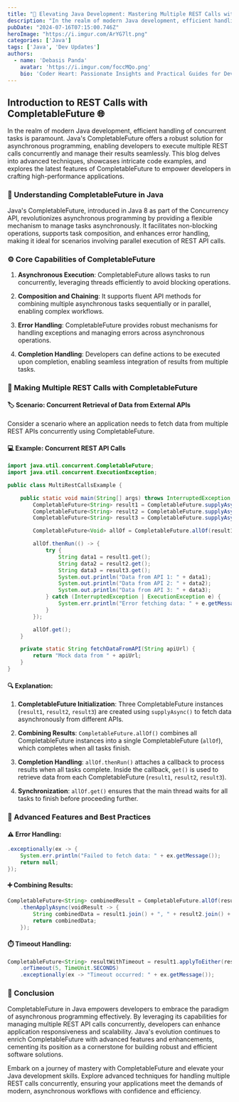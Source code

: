 ```yaml
---
title: "🚀 Elevating Java Development: Mastering Multiple REST Calls with CompletableFuture"
description: "In the realm of modern Java development, efficient handling of concurrent tasks is paramount. Java's CompletableFuture offers a robust solution for asynchronous programming, enabling developers to execute multiple REST calls concurrently and manage their results seamlessly."
pubDate: "2024-07-16T07:15:00.746Z"
heroImage: "https://i.imgur.com/ArYG7lt.png"
categories: ['Java']
tags: ['Java', 'Dev Updates']
authors:
  - name: 'Debasis Panda'
    avatar: 'https://i.imgur.com/foccMQo.png'
    bio: 'Coder Heart: Passionate Insights and Practical Guides for Developers'
---
```


## Introduction to REST Calls with CompletableFuture 🌐

In the realm of modern Java development, efficient handling of concurrent tasks is paramount. Java's CompletableFuture offers a robust solution for asynchronous programming, enabling developers to execute multiple REST calls concurrently and manage their results seamlessly. This blog delves into advanced techniques, showcases intricate code examples, and explores the latest features of CompletableFuture to empower developers in crafting high-performance applications.

### 🌟 Understanding CompletableFuture in Java

Java's CompletableFuture, introduced in Java 8 as part of the Concurrency API, revolutionizes asynchronous programming by providing a flexible mechanism to manage tasks asynchronously. It facilitates non-blocking operations, supports task composition, and enhances error handling, making it ideal for scenarios involving parallel execution of REST API calls.

### ⚙️ Core Capabilities of CompletableFuture

1. **Asynchronous Execution**: CompletableFuture allows tasks to run concurrently, leveraging threads efficiently to avoid blocking operations.
   
2. **Composition and Chaining**: It supports fluent API methods for combining multiple asynchronous tasks sequentially or in parallel, enabling complex workflows.
   
3. **Error Handling**: CompletableFuture provides robust mechanisms for handling exceptions and managing errors across asynchronous operations.
   
4. **Completion Handling**: Developers can define actions to be executed upon completion, enabling seamless integration of results from multiple tasks.

### 🚀 Making Multiple REST Calls with CompletableFuture

#### 🏷️ Scenario: Concurrent Retrieval of Data from External APIs

Consider a scenario where an application needs to fetch data from multiple REST APIs concurrently using CompletableFuture.

#### 💻 Example: Concurrent REST API Calls

```java
import java.util.concurrent.CompletableFuture;
import java.util.concurrent.ExecutionException;

public class MultiRestCallsExample {

    public static void main(String[] args) throws InterruptedException, ExecutionException {
        CompletableFuture<String> result1 = CompletableFuture.supplyAsync(() -> fetchDataFromAPI("https://api.example.com/data1"));
        CompletableFuture<String> result2 = CompletableFuture.supplyAsync(() -> fetchDataFromAPI("https://api.example.com/data2"));
        CompletableFuture<String> result3 = CompletableFuture.supplyAsync(() -> fetchDataFromAPI("https://api.example.com/data3"));

        CompletableFuture<Void> allOf = CompletableFuture.allOf(result1, result2, result3);

        allOf.thenRun(() -> {
            try {
                String data1 = result1.get();
                String data2 = result2.get();
                String data3 = result3.get();
                System.out.println("Data from API 1: " + data1);
                System.out.println("Data from API 2: " + data2);
                System.out.println("Data from API 3: " + data3);
            } catch (InterruptedException | ExecutionException e) {
                System.err.println("Error fetching data: " + e.getMessage());
            }
        });

        allOf.get();
    }

    private static String fetchDataFromAPI(String apiUrl) {
        return "Mock data from " + apiUrl;
    }
}
```

#### 🔍 Explanation:

1. **CompletableFuture Initialization**: Three CompletableFuture instances (`result1`, `result2`, `result3`) are created using `supplyAsync()` to fetch data asynchronously from different APIs.
   
2. **Combining Results**: `CompletableFuture.allOf()` combines all CompletableFuture instances into a single CompletableFuture (`allOf`), which completes when all tasks finish.
   
3. **Completion Handling**: `allOf.thenRun()` attaches a callback to process results when all tasks complete. Inside the callback, `get()` is used to retrieve data from each CompletableFuture (`result1`, `result2`, `result3`).
   
4. **Synchronization**: `allOf.get()` ensures that the main thread waits for all tasks to finish before proceeding further.

### 🔧 Advanced Features and Best Practices

#### ⚠️ Error Handling:

```java
.exceptionally(ex -> {
    System.err.println("Failed to fetch data: " + ex.getMessage());
    return null;
});
```

#### ➕ Combining Results:

```java
CompletableFuture<String> combinedResult = CompletableFuture.allOf(result1, result2, result3)
    .thenApplyAsync(voidResult -> {
        String combinedData = result1.join() + ", " + result2.join() + ", " + result3.join();
        return combinedData;
    });
```

#### ⏱️ Timeout Handling:

```java
CompletableFuture<String> resultWithTimeout = result1.applyToEither(result2, data -> data)
    .orTimeout(5, TimeUnit.SECONDS)
    .exceptionally(ex -> "Timeout occurred: " + ex.getMessage());
```

### 🏁 Conclusion

CompletableFuture in Java empowers developers to embrace the paradigm of asynchronous programming effectively. By leveraging its capabilities for managing multiple REST API calls concurrently, developers can enhance application responsiveness and scalability. Java's evolution continues to enrich CompletableFuture with advanced features and enhancements, cementing its position as a cornerstone for building robust and efficient software solutions.

Embark on a journey of mastery with CompletableFuture and elevate your Java development skills. Explore advanced techniques for handling multiple REST calls concurrently, ensuring your applications meet the demands of modern, asynchronous workflows with confidence and efficiency.